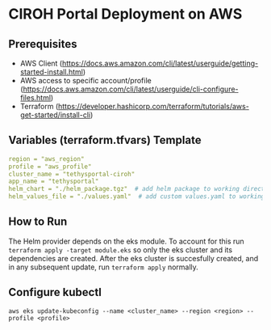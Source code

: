 CIROH Portal Deployment on AWS
==============================

Prerequisites
-------------
- AWS Client (https://docs.aws.amazon.com/cli/latest/userguide/getting-started-install.html)
- AWS access to specific account/profile (https://docs.aws.amazon.com/cli/latest/userguide/cli-configure-files.html)
- Terraform (https://developer.hashicorp.com/terraform/tutorials/aws-get-started/install-cli)

Variables (terraform.tfvars) Template
-------------------------------------

```yaml
region = "aws_region"
profile = "aws_profile"
cluster_name = "tethysportal-ciroh"
app_name = "tethysportal"
helm_chart = "./helm_package.tgz"  # add helm package to working directory
helm_values_file = "./values.yaml"  # add custom values.yaml to working directory
```

How to Run
----------

The Helm provider depends on the eks module. To account for this run `terraform apply -target module.eks` so only the eks cluster and its dependencies are created. After the eks cluster is succesfully created, and in any subsequent update, run `terraform apply` normally.

Configure kubectl
-----------------

`aws eks update-kubeconfig --name <cluster_name> --region <region> --profile <profile>`
